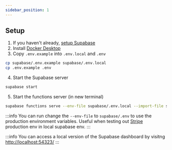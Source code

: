 ```yaml
---
sidebar_position: 1
---
```

## Setup

1. If you haven't already, [setup Supabase](README.md)
2. Install [Docker Desktop](https://docs.docker.com/desktop)
3. Copy `.env.example` into `.env.local` and `.env`

```bash
cp supabase/.env.example supabase/.env.local
cp .env.example .env
```

4. Start the Supabase server

```bash
supabase start
```

5. Start the functions server (in new terminal)

```bash
supabase functions serve --env-file supabase/.env.local --import-file supabase/functions/deno.json
```

:::info
You can run change the `--env-file` to `supabase/.env` to use the production environment variables. Useful when testing out [Stripe](../../stripe/README.md) production env in local supabase env.
:::

:::info
You can access a local version of the Supabase dashboard by visitng [http://localhost:54323/](http://localhost:54323/)
:::